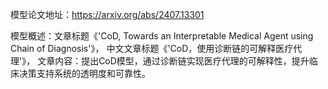 模型论文地址：https://arxiv.org/abs/2407.13301

模型概述：文章标题《'CoD, Towards an Interpretable Medical Agent using Chain of Diagnosis'》，
中文文章标题《'CoD，使用诊断链的可解释医疗代理'》，
文章内容：提出CoD模型，通过诊断链实现医疗代理的可解释性，提升临床决策支持系统的透明度和可靠性。
